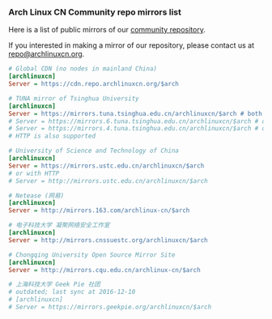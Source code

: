 ### Arch Linux CN Community repo mirrors list

Here is a list of public mirrors of our [community repository](https://github.com/archlinuxcn/repo).

If you interested in making a mirror of our repository, please contact us at repo@archlinuxcn.org.

```ini
# Global CDN (no nodes in mainland China)
[archlinuxcn]
Server = https://cdn.repo.archlinuxcn.org/$arch
```

```ini
# TUNA mirror of Tsinghua University
[archlinuxcn]
Server = https://mirrors.tuna.tsinghua.edu.cn/archlinuxcn/$arch # both IPv4 & IPv6
# Server = https://mirrors.6.tuna.tsinghua.edu.cn/archlinuxcn/$arch # only IPv6
# Server = https://mirrors.4.tuna.tsinghua.edu.cn/archlinuxcn/$arch # only IPv4
# HTTP is also supported
```

```ini
# University of Science and Technology of China
[archlinuxcn]
Server = https://mirrors.ustc.edu.cn/archlinuxcn/$arch
# or with HTTP
# Server = http://mirrors.ustc.edu.cn/archlinuxcn/$arch
```

```ini
# Netease (网易)
[archlinuxcn]
Server = http://mirrors.163.com/archlinux-cn/$arch
```

```ini
# 电子科技大学 凝聚网络安全工作室
[archlinuxcn]
Server = http://mirrors.cnssuestc.org/archlinuxcn/$arch
```

```ini
# Chongqing University Open Source Mirror Site
[archlinuxcn]
Server = http://mirrors.cqu.edu.cn/archlinux-cn/$arch
```

```ini
# 上海科技大学 Geek Pie 社团
# outdated; last sync at 2016-12-10
# [archlinuxcn]
# Server = https://mirrors.geekpie.org/archlinuxcn/$arch
```

